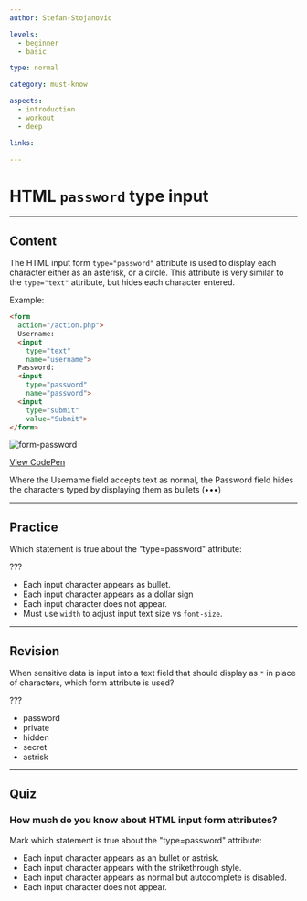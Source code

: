```yaml
---
author: Stefan-Stojanovic

levels:
  - beginner
  - basic

type: normal

category: must-know

aspects:
  - introduction
  - workout
  - deep

links:

---
```

# HTML `password` type input
---
## Content

The HTML input form `type="password"` attribute is used to display each character either as an asterisk, or a circle. This attribute is very similar to the `type="text"` attribute, but hides each character entered.

Example:
```html
<form
  action="/action.php">
  Username:
  <input
    type="text"
    name="username">
  Password:
  <input
    type="password"
    name="password">
  <input
    type="submit"
    value="Submit">
</form>
```

![form-password](https://img.enkipro.com/89f4f7a3a325c22f41b0c757cc2c4b46.png)

[View CodePen](https://codepen.io/enkidevs/pen/dKwgVW)

Where the Username field accepts text as normal, the Password field hides the characters typed by displaying them as bullets (•••)

---
## Practice

Which statement is true about the "type=password" attribute:

???

* Each input character appears as bullet.
* Each input character appears as a dollar sign
* Each input character does not appear.
* Must use `width` to adjust input text size vs `font-size`.

---
## Revision

When sensitive data is input into a text field that should display as `*` in place of characters, which form attribute is used?

???

* password
* private
* hidden
* secret
* astrisk

---
## Quiz

### How much do you know about HTML input form attributes?

Mark which statement is true about the "type=password" attribute:

* Each input character appears as an bullet or astrisk.
* Each input character appears with the strikethrough style.
* Each input character appears as normal but autocomplete is disabled.
* Each input character does not appear.
